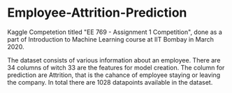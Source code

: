 # Employee-Attrition-Prediction
Kaggle Competetion titled "EE 769 - Assignment 1 Competition", done as a part of Introduction to Machine Learning course at IIT Bombay in March 2020.

The dataset consists of various information about an employee. There are 34 columns of witch 33 are the features for model creation. The column for prediction are Attrition, that is the cahance of employee staying or leaving the company. In total there are 1028 datapoints available in the dataset.
